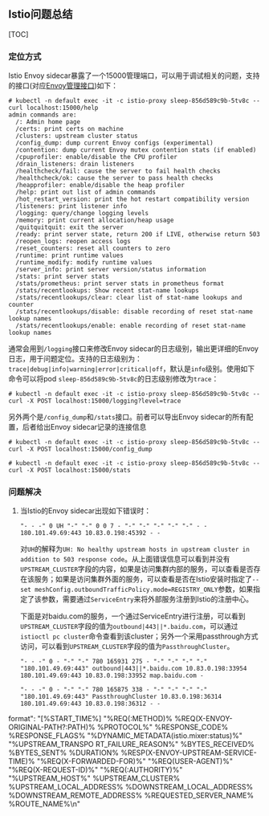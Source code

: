 ## Istio问题总结

[TOC]

### 定位方式

Istio Envoy sidecar暴露了一个15000管理端口，可以用于调试相关的问题，支持的接口(对应[Envoy管理接口](https://www.envoyproxy.io/docs/envoy/v1.7.1/operations/admin))如下：

```shell
# kubectl -n default exec -it -c istio-proxy sleep-856d589c9b-5tv8c -- curl localhost:15000/help
admin commands are:
  /: Admin home page
  /certs: print certs on machine
  /clusters: upstream cluster status
  /config_dump: dump current Envoy configs (experimental)
  /contention: dump current Envoy mutex contention stats (if enabled)
  /cpuprofiler: enable/disable the CPU profiler
  /drain_listeners: drain listeners
  /healthcheck/fail: cause the server to fail health checks
  /healthcheck/ok: cause the server to pass health checks
  /heapprofiler: enable/disable the heap profiler
  /help: print out list of admin commands
  /hot_restart_version: print the hot restart compatibility version
  /listeners: print listener info
  /logging: query/change logging levels
  /memory: print current allocation/heap usage
  /quitquitquit: exit the server
  /ready: print server state, return 200 if LIVE, otherwise return 503
  /reopen_logs: reopen access logs
  /reset_counters: reset all counters to zero
  /runtime: print runtime values
  /runtime_modify: modify runtime values
  /server_info: print server version/status information
  /stats: print server stats
  /stats/prometheus: print server stats in prometheus format
  /stats/recentlookups: Show recent stat-name lookups
  /stats/recentlookups/clear: clear list of stat-name lookups and counter
  /stats/recentlookups/disable: disable recording of reset stat-name lookup names
  /stats/recentlookups/enable: enable recording of reset stat-name lookup names
```

通常会用到`/logging`接口来修改Envoy sidecar的日志级别，输出更详细的Envoy日志，用于问题定位。支持的日志级别为：`trace|debug|info|warning|error|critical|off`，默认是`info`级别。使用如下命令可以将pod `sleep-856d589c9b-5tv8c`的日志级别修改为`trace`：

```shell
# kubectl -n default exec -it -c istio-proxy sleep-856d589c9b-5tv8c -- curl -X POST localhost:15000/logging?level=trace
```

另外两个是`/config_dump`和`/stats`接口。前者可以导出Envoy sidecar的所有配置，后者给出Envoy sidecar记录的连接信息

```shell
# kubectl -n default exec -it -c istio-proxy sleep-856d589c9b-5tv8c -- curl -X POST localhost:15000/config_dump
```

```shell
# kubectl -n default exec -it -c istio-proxy sleep-856d589c9b-5tv8c -- curl -X POST localhost:15000/stats
```



### 问题解决

1. 当Istio的Envoy sidecar出现如下错误时：

   ```shell
   "- - -" 0 UH "-" "-" 0 0 7 - "-" "-" "-" "-" "-" - - 180.101.49.69:443 10.83.0.198:45392 - -
   ```

   对`UH`的解释为`UH: No healthy upstream hosts in upstream cluster in addition to 503 response code`。从上面错误信息可以看到并没有`UPSTREAM_CLUSTER`字段的内容，如果是访问集群内部的服务，可以查看是否存在该服务；如果是访问集群外面的服务，可以查看是否在Istio安装时指定了`--set meshConfig.outboundTrafficPolicy.mode=REGISTRY_ONLY`参数，如果指定了该参数，需要通过`ServiceEntry`来将外部服务注册到Istio的注册中心。

   下面是对baidu.com的服务，一个通过ServiceEntry进行注册，可以看到`UPSTREAM_CLUSTER`字段的值为`outbound|443||*.baidu.com`，可以通过`istioctl pc cluster`命令查看到该cluster；另外一个采用passthrough方式访问，可以看到`UPSTREAM_CLUSTER`字段的值为`PassthroughCluster`。

   ```shell
   "- - -" 0 - "-" "-" 780 165931 275 - "-" "-" "-" "-" "180.101.49.69:443" outbound|443||*.baidu.com 10.83.0.198:33954 180.101.49.69:443 10.83.0.198:33952 map.baidu.com -
   ```

   ```shell
   "- - -" 0 - "-" "-" 780 165875 338 - "-" "-" "-" "-" "180.101.49.69:443" PassthroughCluster 10.83.0.198:36314 180.101.49.69:443 10.83.0.198:36312 - -
   ```

   







format": "[%START_TIME%] \"%REQ(:METHOD)% %REQ(X-ENVOY-ORIGINAL-PATH?:PATH)% %PROTOCOL%\" %RESPONSE_CODE% %RESPONSE_FLAGS% \"%DYNAMIC_METADATA(istio.mixer:status)%\" \"%UPSTREAM_TRANSPO
RT_FAILURE_REASON%\" %BYTES_RECEIVED% %BYTES_SENT% %DURATION% %RESP(X-ENVOY-UPSTREAM-SERVICE-TIME)% \"%REQ(X-FORWARDED-FOR)%\" \"%REQ(USER-AGENT)%\" \"%REQ(X-REQUEST-ID)%\" \"%REQ(:AUTHORITY)%\" \"%UPSTREAM_HOST%\" %UPSTREAM_CLUSTER% %UPSTREAM_LOCAL_ADDRESS% %DOWNSTREAM_LOCAL_ADDRESS% %DOWNSTREAM_REMOTE_ADDRESS% %REQUESTED_SERVER_NAME% %ROUTE_NAME%\n"



















